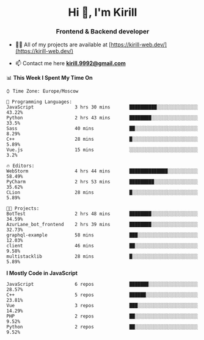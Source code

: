<h1 align="center">Hi 👋, I'm Kirill</h1>
<h3 align="center">Frontend & Backend developer</h3>

- 👨‍💻 All of my projects are available at [https://kirill-web.dev/](https://kirill-web.dev/)

- 📫 Contact me here **kirill.9992@gmail.com**











<!--START_SECTION:waka-->
📊 **This Week I Spent My Time On** 

```text
⌚︎ Time Zone: Europe/Moscow

💬 Programming Languages: 
JavaScript               3 hrs 30 mins       ██████████░░░░░░░░░░░░░░░   43.22% 
Python                   2 hrs 43 mins       ████████░░░░░░░░░░░░░░░░░   33.5% 
Sass                     40 mins             ██░░░░░░░░░░░░░░░░░░░░░░░   8.29% 
C++                      28 mins             █░░░░░░░░░░░░░░░░░░░░░░░░   5.89% 
Vue.js                   15 mins             ░░░░░░░░░░░░░░░░░░░░░░░░░   3.2%

🔥 Editors: 
WebStorm                 4 hrs 44 mins       ██████████████░░░░░░░░░░░   58.49% 
PyCharm                  2 hrs 53 mins       █████████░░░░░░░░░░░░░░░░   35.62% 
CLion                    28 mins             █░░░░░░░░░░░░░░░░░░░░░░░░   5.89%

🐱‍💻 Projects: 
BotTest                  2 hrs 48 mins       ████████░░░░░░░░░░░░░░░░░   34.59% 
AzurLane_bot_frontend    2 hrs 39 mins       ████████░░░░░░░░░░░░░░░░░   32.73% 
graphql-example          58 mins             ███░░░░░░░░░░░░░░░░░░░░░░   12.03% 
client                   46 mins             ██░░░░░░░░░░░░░░░░░░░░░░░   9.58% 
multistacklib            28 mins             █░░░░░░░░░░░░░░░░░░░░░░░░   5.89%

```

**I Mostly Code in JavaScript** 

```text
JavaScript               6 repos             ███████░░░░░░░░░░░░░░░░░░   28.57% 
C++                      5 repos             ██████░░░░░░░░░░░░░░░░░░░   23.81% 
Vue                      3 repos             ███░░░░░░░░░░░░░░░░░░░░░░   14.29% 
PHP                      2 repos             ██░░░░░░░░░░░░░░░░░░░░░░░   9.52% 
Python                   2 repos             ██░░░░░░░░░░░░░░░░░░░░░░░   9.52%

```



<!--END_SECTION:waka-->
